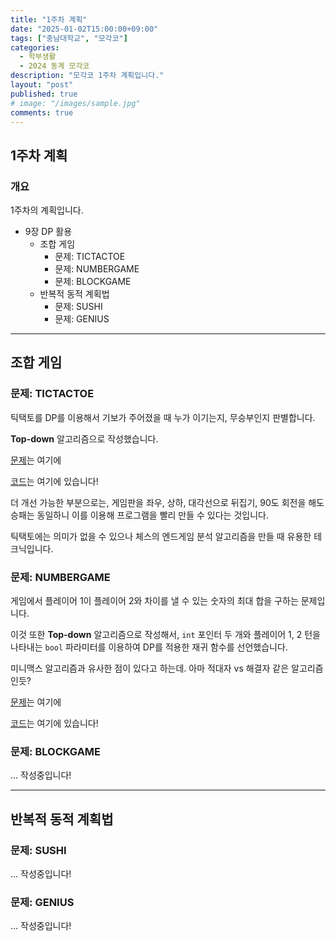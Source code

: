 ```yaml
---
title: "1주차 계획"
date: "2025-01-02T15:00:00+09:00"
tags: ["충남대학교", "모각코"]
categories: 
  - 학부생활
  - 2024 동계 모각코
description: "모각코 1주차 계획입니다."
layout: "post"
published: true
# image: "/images/sample.jpg"
comments: true
---
```

## 1주차 계획
### 개요
1주차의 계획입니다.
- 9장 DP 활용
  - 조합 게임
    - 문제: TICTACTOE
    - 문제: NUMBERGAME
    - 문제: BLOCKGAME
  - 반복적 동적 계획법
    - 문제: SUSHI
    - 문제: GENIUS

* * *

## 조합 게임
### 문제: TICTACTOE

틱택토를 DP를 이용해서 기보가 주어졌을 때 누가 이기는지, 무승부인지 판별합니다.

**Top-down** 알고리즘으로 작성했습니다.

[문제](https://algospot.com/judge/problem/read/TICTACTOE)는 여기에

[코드](https://github.com/sossos5989/algospot/blob/main/tictactoe.cc)는 여기에 있습니다!

더 개선 가능한 부분으로는, 게임판을 좌우, 상하, 대각선으로 뒤집기, 90도 회전을 해도 승패는 동일하니 이를 이용해 프로그램을 빨리 만들 수 있다는 것입니다.

틱택토에는 의미가 없을 수 있으나 체스의 엔드게임 분석 알고리즘을 만들 때 유용한 테크닉입니다.

### 문제: NUMBERGAME

게임에서 플레이어 1이 플레이어 2와 차이를 낼 수 있는 숫자의 최대 합을 구하는 문제입니다.

이것 또한 **Top-down** 알고리즘으로 작성해서, ```int``` 포인터 두 개와 플레이어 1, 2 턴을 나타내는 ```bool``` 파라미터를 이용하여 DP를 적용한 재귀 함수를 선언했습니다.

미니맥스 알고리즘과 유사한 점이 있다고 하는데. 아마 적대자 vs 해결자 같은 알고리즘인듯?

[문제](https://algospot.com/judge/problem/read/NUMBERGAME)는 여기에

[코드](https://github.com/sossos5989/algospot/blob/main/numbergame.cc)는 여기에 있습니다!


### 문제: BLOCKGAME

... 작성중입니다!

* * *

## 반복적 동적 계획법
### 문제: SUSHI

... 작성중입니다!

### 문제: GENIUS

... 작성중입니다!
